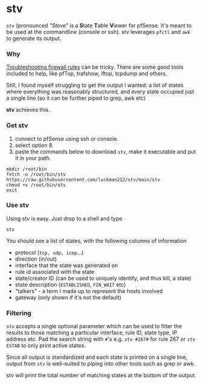 # stv

`stv` (pronounced _"Steve"_ is a **S**tate **T**able **V**iewer for pfSense. It's meant to be used at the commandline (console or ssh). stv leverages `pfctl` and `awk` to generate its output.

### Why

[Troubleshooting firewall rules](https://docs.netgate.com/pfsense/en/latest/troubleshooting/firewall.html) can be tricky. There are some good tools included to help, like pfTop, trafshow, iftop, tcpdump and others.

Still, I found myself struggling to get the output I wanted: a list of states where everything was reasonably structured, and every state occupied just a single line (so it can be further piped to grep, awk etc)

**stv** achieves this.

### Get stv

1. connect to pfSense using ssh or console.
2. select option 8.
3. paste the commands below to download `stv`, make it executable and put it in your path.
```
mkdir /root/bin
fetch -o /root/bin/stv https://raw.githubusercontent.com/luckman212/stv/main/stv
chmod +x /root/bin/stv
exit
```

### Use stv

Using stv is easy. Just drop to a shell and type
```shell
stv
```
You should see a list of states, with the following columns of information 

- protocol (`tcp, udp, icmp`...)
- direction (in/out)
- interface that the state was generated on
- rule id associated with the state
- state/creator ID (can be used to uniquely identify, and thus kill, a state)
- state description (`ESTABLISHED`, `FIN_WAIT` etc)
- "talkers" - a term I made up to represent the hosts involved
- gateway (only shown if it's not the default)

### Filtering

`stv` accepts a single optional parameter which can be used to filter the results to those matching a particular interface, rule ID, state type, IP address etc. Pad the search string with `#`'s e.g. `stv #267#` for rule 267 or `stv ESTAB` to only print active states.

Since all output is standardized and each state is printed on a single line, output from `stv` is well-suited to piping into other tools such as grep or awk.

stv will print the total number of matching states at the bottom of the output.
